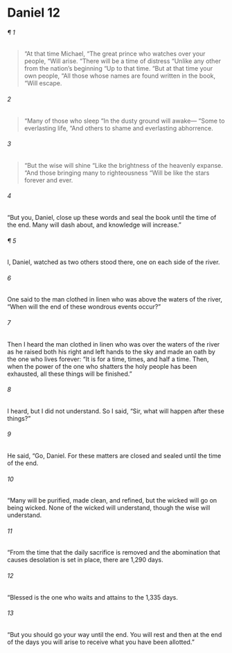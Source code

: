 # Daniel 12
###### ¶ 1
> “At that time Michael,
> “The great prince who watches over your people,
> “Will arise.
> “There will be a time of distress
> “Unlike any other from the nation’s beginning
> “Up to that time.
> “But at that time your own people,
> “All those whose names are found written in the book,
> “Will escape.
###### 2
> “Many of those who sleep
> “In the dusty ground will awake—
> “Some to everlasting life,
> “And others to shame and everlasting abhorrence.
###### 3
> “But the wise will shine
> “Like the brightness of the heavenly expanse.
> “And those bringing many to righteousness
> “Will be like the stars forever and ever.
###### 4
“But you, Daniel, close up these words and seal the book until the time of the end. Many will dash about, and knowledge will increase.”
###### ¶ 5
I, Daniel, watched as two others stood there, one on each side of the river.
###### 6
One said to the man clothed in linen who was above the waters of the river, “When will the end of these wondrous events occur?”
###### 7
Then I heard the man clothed in linen who was over the waters of the river as he raised both his right and left hands to the sky and made an oath by the one who lives forever: “It is for a time, times, and half a time. Then, when the power of the one who shatters the holy people has been exhausted, all these things will be finished.”
###### 8
I heard, but I did not understand. So I said, “Sir, what will happen after these things?”
###### 9
He said, “Go, Daniel. For these matters are closed and sealed until the time of the end.
###### 10
“Many will be purified, made clean, and refined, but the wicked will go on being wicked. None of the wicked will understand, though the wise will understand.
###### 11
“From the time that the daily sacrifice is removed and the abomination that causes desolation is set in place, there are 1,290 days.
###### 12
“Blessed is the one who waits and attains to the 1,335 days.
###### 13
“But you should go your way until the end. You will rest and then at the end of the days you will arise to receive what you have been allotted.”
